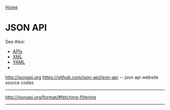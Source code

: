 [Home](Readme.md)
# JSON API

See Also:

  - [APIs](APIs.md)
  - [XML](XML.md)
  - [YAML](YAML.md)
  - 

http://jsonapi.org
https://github.com/json-api/json-api  -- json api website source codes

---

http://jsonapi.org/format/#fetching-filtering

---
